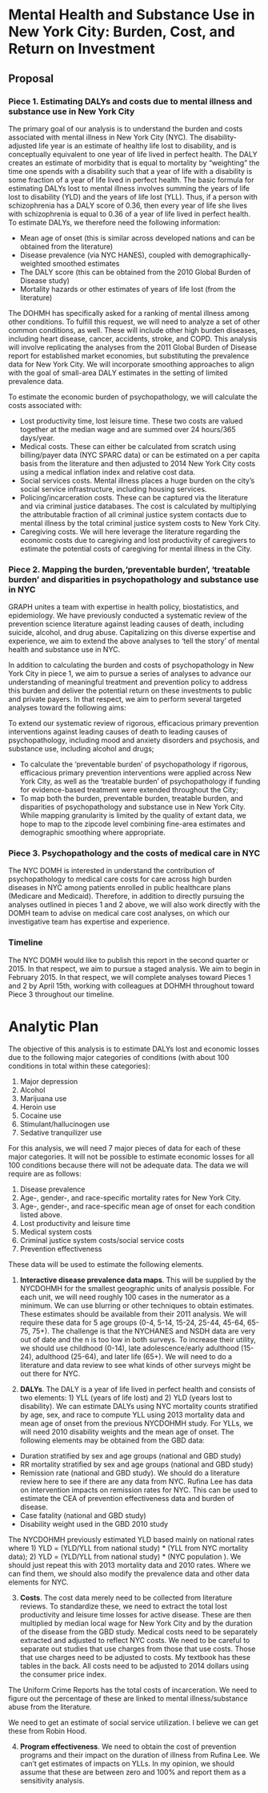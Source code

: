 # Mental Health and Substance Use in New York City: Burden, Cost, and Return on Investment

## Proposal

### Piece 1. Estimating DALYs and costs due to mental illness and substance use in New York City

The primary goal of our analysis is to understand the burden and costs associated with mental illness in New York City (NYC). The disability-adjusted life year is an estimate of healthy life lost to disability, and is conceptually equivalent to one year of life lived in perfect health. The DALY creates an estimate of morbidity that is equal to mortality by “weighting” the time one spends with a disability such that a year of life with a disability is some fraction of a year of life lived in perfect health. The basic formula for estimating DALYs lost to mental illness involves summing the years of life lost to disability (YLD) and the years of life lost (YLL). Thus, if a person with schizophrenia has a DALY score of 0.36, then every year of life she lives with schizophrenia is equal to 0.36 of a year of life lived in perfect health. To estimate DALYs, we therefore need the following information:

* Mean age of onset (this is similar across developed nations and can be obtained from the literature)
* Disease prevalence (via NYC HANES), coupled with demographically-weighted smoothed estimates
* The DALY score (this can be obtained from the 2010 Global Burden of Disease study)
* Mortality hazards or other estimates of years of life lost (from the literature)
 
The DOHMH has specifically asked for a ranking of mental illness among other conditions. To fulfill this request, we will need to analyze a set of other common conditions, as well. These will include other high burden diseases, including heart disease, cancer, accidents, stroke, and COPD. This analysis will involve replicating the analyses from the 2011 Global Burden of Disease report for established market economies, but substituting the prevalence data for New York City. We will incorporate smoothing approaches to align with the goal of small-area DALY estimates in the setting of limited prevalence data.
 
To estimate the economic burden of psychopathology, we will calculate the costs associated with:

* Lost productivity time, lost leisure time. These two costs are valued together at the median wage and are summed over 24 hours/365 days/year.
* Medical costs. These can either be calculated from scratch using billing/payer data (NYC SPARC data) or can be estimated on a per capita basis from the literature and then adjusted to 2014 New York City costs using a medical inflation index and relative cost data.
* Social services costs. Mental illness places a huge burden on the city’s social service infrastructure, including housing services.
* Policing/incarceration costs. These can be captured via the literature and via criminal justice databases. The cost is calculated by multiplying the attributable fraction of all criminal justice system contacts due to mental illness by the total criminal justice system costs to New York City.
* Caregiving costs. We will here leverage the literature regarding the economic costs due to caregiving and lost productivity of caregivers to estimate the potential costs of caregiving for mental illness in the City. 

### Piece 2. Mapping the burden,‘preventable burden’, ‘treatable burden’ and disparities in psychopathology and substance use in NYC

GRAPH unites a team with expertise in health policy, biostatistics, and epidemiology. We have previously conducted a systematic review of the prevention science literature against leading causes of death, including suicide, alcohol, and drug abuse. Capitalizing on this diverse expertise and experience, we aim to extend the above analyses to ‘tell the story’ of mental health and substance use in NYC.
 
In addition to calculating the burden and costs of psychopathology in New York City in piece 1, we aim to pursue a series of analyses to advance our understanding of meaningful treatment and prevention policy to address this burden and deliver the potential return on these investments to public and private payers. In that respect, we aim to perform several targeted analyses toward the following aims:
 
To extend our systematic review of rigorous, efficacious primary prevention interventions against leading causes of death to leading causes of psychopathology, including mood and anxiety disorders and psychosis, and substance use, including alcohol and drugs;

* To calculate the ‘preventable burden’ of psychopathology if rigorous, efficacious primary prevention interventions were applied across New York City, as well as the ‘treatable burden’ of psychopathology if funding for evidence-based treatment were extended throughout the City;
* To map both the burden, preventable burden, treatable burden, and disparities of psychopathology and substance use in New York City. While mapping granularity is limited by the quality of extant data, we hope to map to the zipcode level combining fine-area estimates and demographic smoothing where appropriate.
 
### Piece 3. Psychopathology and the costs of medical care in NYC

The NYC DOMH is interested in understand the contribution of psychopathology to medical care costs for care across high burden diseases in NYC among patients enrolled in public healthcare plans (Medicare and Medicaid). Therefore, in addition to directly pursuing the analyses outlined in pieces 1 and 2 above, we will also work directly with the DOMH team to advise on medical care cost analyses, on which our investigative team has expertise and experience.
 
### Timeline

The NYC DOMH would like to publish this report in the second quarter or 2015. In that respect, we aim to pursue a staged analysis. We aim to begin in February 2015. In that respect, we will complete analyses toward Pieces 1 and 2 by April 15th, working with colleagues at DOHMH throughout toward Piece 3 throughout our timeline.

# Analytic Plan

The objective of this analysis is to estimate DALYs lost and economic losses due to the following major categories of conditions (with about 100 conditions in total within these categories):

1. Major depression
2. Alcohol
3. Marijuana use
4. Heroin use
5. Cocaine use
6. Stimulant/hallucinogen use
7. Sedative tranquilizer use

For this analysis, we will need 7 major pieces of data for each of these major categories. It will not be possible to estimate economic losses for all 100 conditions because there will not be adequate data. The data we will require are as follows:

1. Disease prevalence
2. Age-, gender-, and race-specific mortality rates for New York City.
3. Age-, gender-, and race-specific mean age of onset for each condition listed above.
4. Lost productivity and leisure time
5. Medical system costs
6. Criminal justice system costs/social service costs
7. Prevention effectiveness

These data will be used to estimate the following elements.

1. **Interactive disease prevalence data maps**. This will be supplied by the NYCDOHMH for the smallest geographic units of analysis possible. For each unit, we will need roughly 100 cases in the numerator as a minimum. We can use blurring or other techniques to obtain estimates. These estimates should be available from their 2011 analysis. We will require these data for 5 age groups (0-4, 5-14, 15-24, 25-44, 45-64, 65-75, 75+). The challenge is that the NYCHANES and NSDH data are very out of date and the n is too low in both surveys. To increase their utility, we should use childhood (0-14), late adolescence/early adulthood (15-24), adulthood (25-64), and later life (65+). We will need to do a literature and data review to see what kinds of other surveys might be out there for NYC. 

2. **DALYs**. The DALY is a year of life lived in perfect health and consists of two elements: 1) YLL (years of life lost) and 2) YLD (years lost to disability).  We can estimate DALYs using NYC mortality counts stratified by age, sex, and race to compute YLL using 2013 mortality data and mean age of onset from the previous NYCDOHMH study. For YLLs, we will need 2010 disability weights and the mean age of onset. The following elements may be obtained from the GBD data:

* Duration stratified by sex and age groups (national and GBD study)
* RR mortality stratified by sex and age groups (national and GBD study)
* Remission rate (national and GBD study). We should do a literature review here to see if there are any data from NYC. Rufina Lee has data on intervention impacts on remission rates for NYC. This can be used to estimate the CEA of prevention effectiveness data and burden of disease.
* Case fatality (national and GBD study)
* Disability weight used in the GBD 2010 study

The NYCDOHMH previously estimated YLD based mainly on national rates where 1) YLD = (YLD/YLL from national study) * (YLL from NYC mortality data); 2) YLD = (YLD/YLL from national study) * (NYC population ). We should just repeat this with 2013 mortality data and 2010 rates. Where we can find them, we should also modify the prevalence data and other data elements for NYC.

3. **Costs**. The cost data merely need to be collected from literature reviews. To standardize these, we need to extract the total lost productivity and leisure time losses for active disease. These are then multiplied by median local wage for New York City and by the duration of the disease from the GBD study. Medical costs need to be separately extracted and adjusted to reflect NYC costs. We need to be careful to separate out studies that use charges from those that use costs. Those that use charges need to be adjusted to costs. My textbook has these tables in the back. All costs need to be adjusted to 2014 dollars using the consumer price index.

The Uniform Crime Reports has the total costs of incarceration. We need to figure out the percentage of these are linked to mental illness/substance abuse from the literature.

We need to get an estimate of social service utilization. I believe we can get these from Robin Hood.

4. **Program effectiveness**.  We need to obtain the cost of prevention programs and their impact on the duration of illness from Rufina Lee. We can’t get estimates of impacts on YLLs. In my opinion, we should assume that these are between zero and 100% and report them as a sensitivity analysis.



